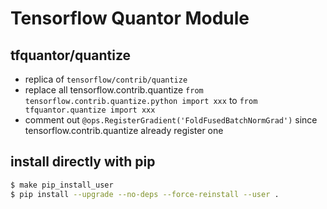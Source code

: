 # Tensorflow Quantor Module

## tfquantor/quantize
- replica of `tensorflow/contrib/quantize`
- replace all tensorflow.contrib.quantize
  `from tensorflow.contrib.quantize.python import xxx`
  to
  `from tfquantor.quantize import xxx`
- comment out `@ops.RegisterGradient('FoldFusedBatchNormGrad')`
  since tensorflow.contrib.quantize already register one
 
## install directly with pip
```sh
$ make pip_install_user
$ pip install --upgrade --no-deps --force-reinstall --user .
```
